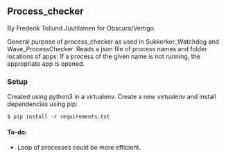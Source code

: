 ## Process_checker
By Frederik Tollund Juutilainen for Obscura/Vertigo.

General purpose of process_checker as used in Sukkerkor_Watchdog and Wave_ProcessChecker. Reads a json file of process names and folder locations of apps. If a process of the given name is not running, the appropriate app is opened.

### Setup
Created using python3 in a virtualenv. Create a new virtualenv and install dependencies using pip:

```
$ pip install -r requirements.txt
```

#### To-do:
* Loop of processes could be more efficient.
